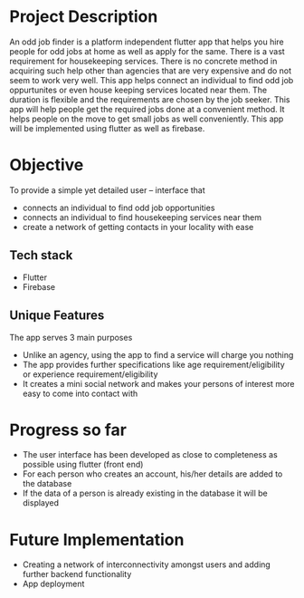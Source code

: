 # Project Description 
An odd job finder is a platform independent flutter app that helps you hire people for odd jobs at home as well as apply for the same.  There is a vast requirement for housekeeping services. There is no concrete method in acquiring such help other than agencies that are very expensive and do not seem to work very well. This app helps connect an individual to find odd job oppurtunites or even house keeping services located near them. The duration is flexible and the requirements are chosen by the job seeker. This app will help people get the required jobs done at a convenient method. It helps people on the move to get small jobs as well conveniently. This app will be implemented using flutter as well as firebase.

# Objective
To provide a simple yet detailed user – interface that
* connects an individual to find odd job opportunities
* connects an individual to find housekeeping services near them
* create a network of getting contacts in your locality with ease

## Tech stack
* Flutter
* Firebase

## Unique Features
The app serves 3 main purposes
* Unlike an agency, using the app to find a service will charge you nothing
* The app provides further specifications like age requirement/eligibility or experience requirement/eligibility
* It creates a mini social network and makes your persons of interest more easy to come into contact with

# Progress so far
* The user interface has been developed as close to completeness as possible using flutter (front end)
* For each person who creates an account, his/her details are added to the database
* If the data of a person is already existing in the database it will be displayed 

# Future Implementation
* Creating a network of interconnectivity amongst users and adding further backend functionality
* App deployment





